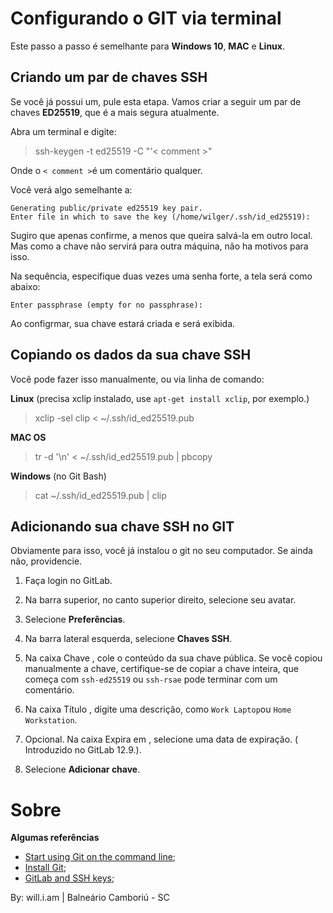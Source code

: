 # Configurando o GIT via terminal

Este passo a passo é semelhante para **Windows 10**, **MAC** e **Linux**.



## Criando um par de chaves SSH

Se você já possui um, pule esta etapa. Vamos criar a seguir um par de chaves **ED25519**, que é a mais segura atualmente.

Abra um terminal e digite:

> ssh-keygen -t ed25519 -C "'< comment >"

Onde o `< comment >`é um comentário qualquer.

Você verá algo semelhante a:

```
Generating public/private ed25519 key pair.
Enter file in which to save the key (/home/wilger/.ssh/id_ed25519):
```

Sugiro que apenas confirme, a menos que queira salvá-la em outro local. Mas como a chave não servirá para outra máquina, não ha motivos para isso.

Na sequência, especifique duas vezes uma senha forte, a tela será como abaixo:

```
Enter passphrase (empty for no passphrase): 
```

Ao configrmar, sua chave estará criada e será exibida.



## Copiando os dados da sua chave SSH

Você pode fazer isso manualmente, ou via linha de comando:

  **Linux** (precisa xclip instalado, use `apt-get install xclip`, por exemplo.)

  > xclip -sel clip < ~/.ssh/id_ed25519.pub

  **MAC OS**

  > tr -d '\n' < ~/.ssh/id_ed25519.pub | pbcopy

  **Windows** (no Git Bash)

  > cat ~/.ssh/id_ed25519.pub | clip



## Adicionando sua chave SSH no GIT

Obviamente para isso, você já instalou o git no seu computador. Se ainda não, providencie.

1. Faça login no GitLab.

2. Na barra superior, no canto superior direito, selecione seu avatar.

3. Selecione **Preferências**.

4. Na barra lateral esquerda, selecione **Chaves SSH**.

5. Na caixa Chave , cole o conteúdo da sua chave pública. Se você copiou manualmente a chave, certifique-se de copiar a chave inteira, que começa com `ssh-ed25519` ou `ssh-rsae` pode terminar com um comentário.

6. Na caixa Título , digite uma descrição, como `Work Laptop`ou `Home Workstation`.

7. Opcional. Na caixa Expira em , selecione uma data de expiração. ( Introduzido no GitLab 12.9.).

8. Selecione **Adicionar chave**.



# Sobre

**Algumas referências**
- [Start using Git on the command line](https://docs.gitlab.com/ee/gitlab-basics/start-using-git.html);
- [Install Git](https://docs.gitlab.com/ee/topics/git/how_to_install_git/index.html);
- [GitLab and SSH keys](https://docs.gitlab.com/ee/ssh/index.html);

By: will.i.am | Balneário Camboriú - SC
